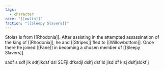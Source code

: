 ```yaml
---
tags:
  - character
race: "[[owlin]]"
faction: "[[Sleepy Slavers]]"
---
```

Stolas is from [[Rhodonia]]. After assisting in the attempted assassination of the king of [[Rhodonia]], he and [[Stripes]] fled to [[Willowbottom]]. Once there he joined [[Fane]] in becoming a chosen member of [[Sleepy Slavers]].

sadf s sdf jlk sdfjlkdsf dsl
SDFjl dfksdjl dslfj dsf ld  jlsd
df klsj dslfjsldkf j